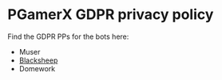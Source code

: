 # PGamerX GDPR privacy policy
Find the GDPR PPs for the bots here:
* Muser
* [Blacksheep](./blacksheep)
* Domework

